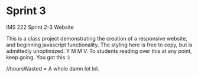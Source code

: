 # Sprint 3
IMS 222 Sprint 2-3 Website

This is a class project demonstrating the creation of a responsive website, and beginning javascript functionality. 
The styling here is free to copy, but is admittedly unoptimized. Y M M V. 
To students reading over this at any point, keep going. You got this :)

//hoursWasted = A whole damn lot lol.

